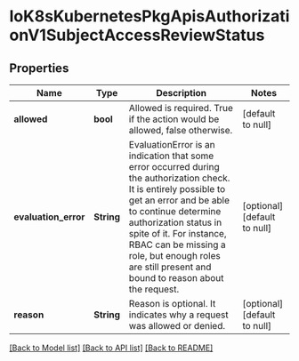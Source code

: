 # IoK8sKubernetesPkgApisAuthorizationV1SubjectAccessReviewStatus

## Properties
Name | Type | Description | Notes
------------ | ------------- | ------------- | -------------
**allowed** | **bool** | Allowed is required.  True if the action would be allowed, false otherwise. | [default to null]
**evaluation_error** | **String** | EvaluationError is an indication that some error occurred during the authorization check. It is entirely possible to get an error and be able to continue determine authorization status in spite of it. For instance, RBAC can be missing a role, but enough roles are still present and bound to reason about the request. | [optional] [default to null]
**reason** | **String** | Reason is optional.  It indicates why a request was allowed or denied. | [optional] [default to null]

[[Back to Model list]](../README.md#documentation-for-models) [[Back to API list]](../README.md#documentation-for-api-endpoints) [[Back to README]](../README.md)


